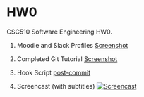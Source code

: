 # HW0
CSC510 Software Engineering HW0.

1) Moodle and Slack Profiles
[Screenshot](https://raw.github.ncsu.edu/ssrivas8/HW0/master/Moodle%26Slack.PNG?token=AAAX2LbeWjNi6fwIByQNKvPl3Vy8dJ9Iks5ZpNqfwA%3D%3D)

2) Completed Git Tutorial
[Screenshot](https://raw.github.ncsu.edu/ssrivas8/HW0/master/LearningGit.PNG?token=AAAX2GyEfhqvbtyTeirbwK7OhCDiP826ks5ZpNrGwA%3D%3D)

3) Hook Script
[post-commit](https://github.ncsu.edu/ssrivas8/HW0/blob/master/post-commit)

4) Screencast (with subtitles)
[![Screencast](https://www.youtube.com/watch?v=ertyrY9tdd0/0.jpg)](https://www.youtube.com/watch?v=ertyrY9tdd0)
